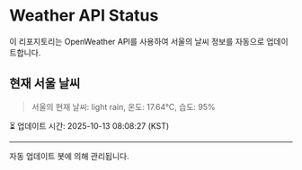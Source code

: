 
# Weather API Status

이 리포지토리는 OpenWeather API를 사용하여 서울의 날씨 정보를 자동으로 업데이트합니다.

## 현재 서울 날씨
> 서울의 현재 날씨: light rain, 온도: 17.64°C, 습도: 95%

⏳ 업데이트 시간: 2025-10-13 08:08:27 (KST)

---
자동 업데이트 봇에 의해 관리됩니다.
